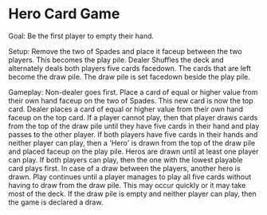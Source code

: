 # Hero Card Game

Goal:
Be the first player to empty their hand.

Setup:
Remove the two of Spades and place it faceup between the two players. This becomes the play pile. Dealer Shuffles the deck and alternately deals both players five cards facedown. The cards that are left become the draw pile. The draw pile is set facedown beside the play pile.

Gameplay:
Non-dealer goes first. Place a card of equal or higher value from their own hand faceup on the two of Spades. This new card is now the top card. Dealer places a card of equal or higher value from their own hand faceup on the top card. If a player cannot play, then that player draws cards from the top of the draw pile until they have five cards in their hand and play passes to the other player.
If both players have five cards in their hands and neither player can play, then a 'Hero' is drawn from the top of the draw pile and placed faceup on the play pile. Heros are drawn until at least one player can play. If both players can play, then the one with the lowest playable card plays first. In case of a draw between the players, another hero is drawn.
Play continues until a player manages to play all five cards without having to draw from the draw pile. This may occur quickly or it may take most of the deck.
If the draw pile is empty and neither player can play, then the game is declared a draw.
